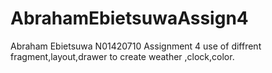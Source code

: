 # AbrahamEbietsuwaAssign4

Abraham Ebietsuwa N01420710 Assignment 4
use of diffrent fragment,layout,drawer to create weather ,clock,color.
